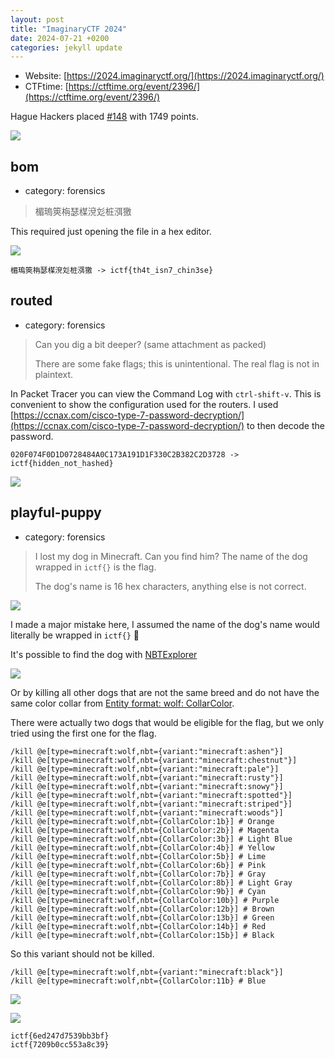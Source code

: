 ```yaml
---
layout: post
title: "ImaginaryCTF 2024"
date: 2024-07-21 +0200
categories: jekyll update
---
```

- Website: [https://2024.imaginaryctf.org/](https://2024.imaginaryctf.org/)
- CTFtime: [https://ctftime.org/event/2396/](https://ctftime.org/event/2396/)

Hague Hackers placed [#148](https://2024.imaginaryctf.org/Leaderboard.html) with 1749 points.

![](https://ketho.github.io/data/img/20240721_ictf_team.png)

## bom
- category: forensics
> 楣瑦筴栴瑟楳渷彣桩渳獥

This required just opening the file in a hex editor.

![](https://ketho.github.io/data/img/20240721_ictf_bom.png)

```
楣瑦筴栴瑟楳渷彣桩渳獥 -> ictf{th4t_isn7_chin3se}
```

## routed
- category: forensics
> Can you dig a bit deeper? (same attachment as packed)
> 
> There are some fake flags; this is unintentional. The real flag is not in plaintext.

In Packet Tracer you can view the Command Log with `ctrl-shift-v`. This is convenient to show the configuration used for the routers. I used [https://ccnax.com/cisco-type-7-password-decryption/](https://ccnax.com/cisco-type-7-password-decryption/) to then decode the password.

```
020F074F0D1D0728484A0C173A191D1F330C2B382C2D3728 -> ictf{hidden_not_hashed}
```

![](https://ketho.github.io/data/img/20240721_ictf_routed.png)

## playful-puppy
- category: forensics
> I lost my dog in Minecraft. Can you find him? The name of the dog wrapped in `ictf{}` is the flag.
> 
> The dog's name is 16 hex characters, anything else is not correct.

![](https://ketho.github.io/data/img/20240721_ictf_puppy1.png)

I made a major mistake here, I assumed the name of the dog's name would literally be wrapped in `ictf{}` 🤦

It's possible to find the dog with [NBTExplorer](https://github.com/jaquadro/NBTExplorer)

![](https://ketho.github.io/data/img/20240721_ictf_puppy2.png)

Or by killing all other dogs that are not the same breed and do not have the same color collar from [Entity format: wolf: CollarColor](https://minecraft.wiki/w/Entity_format#Mobs).

There were actually two dogs that would be eligible for the flag, but we only tried using the first one for the flag.
```
/kill @e[type=minecraft:wolf,nbt={variant:"minecraft:ashen"}]
/kill @e[type=minecraft:wolf,nbt={variant:"minecraft:chestnut"}]
/kill @e[type=minecraft:wolf,nbt={variant:"minecraft:pale"}]
/kill @e[type=minecraft:wolf,nbt={variant:"minecraft:rusty"}]
/kill @e[type=minecraft:wolf,nbt={variant:"minecraft:snowy"}]
/kill @e[type=minecraft:wolf,nbt={variant:"minecraft:spotted"}]
/kill @e[type=minecraft:wolf,nbt={variant:"minecraft:striped"}]
/kill @e[type=minecraft:wolf,nbt={variant:"minecraft:woods"}]
/kill @e[type=minecraft:wolf,nbt={CollarColor:1b}] # Orange
/kill @e[type=minecraft:wolf,nbt={CollarColor:2b}] # Magenta
/kill @e[type=minecraft:wolf,nbt={CollarColor:3b}] # Light Blue
/kill @e[type=minecraft:wolf,nbt={CollarColor:4b}] # Yellow
/kill @e[type=minecraft:wolf,nbt={CollarColor:5b}] # Lime
/kill @e[type=minecraft:wolf,nbt={CollarColor:6b}] # Pink
/kill @e[type=minecraft:wolf,nbt={CollarColor:7b}] # Gray
/kill @e[type=minecraft:wolf,nbt={CollarColor:8b}] # Light Gray
/kill @e[type=minecraft:wolf,nbt={CollarColor:9b}] # Cyan
/kill @e[type=minecraft:wolf,nbt={CollarColor:10b}] # Purple
/kill @e[type=minecraft:wolf,nbt={CollarColor:12b}] # Brown
/kill @e[type=minecraft:wolf,nbt={CollarColor:13b}] # Green
/kill @e[type=minecraft:wolf,nbt={CollarColor:14b}] # Red
/kill @e[type=minecraft:wolf,nbt={CollarColor:15b}] # Black
```

So this variant should not be killed.
```
/kill @e[type=minecraft:wolf,nbt={variant:"minecraft:black"}]
/kill @e[type=minecraft:wolf,nbt={CollarColor:11b} # Blue
```

![](https://ketho.github.io/data/img/20240721_ictf_puppy3.png)

![](https://ketho.github.io/data/img/20240721_ictf_puppy4.png)

```
ictf{6ed247d7539bb3bf}
ictf{7209b0cc553a8c39}
```
